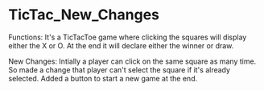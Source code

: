 # TicTac_New_Changes

Functions:
It's a TicTacToe game where clicking the squares will display either the X or O. At the end it will declare either the winner or draw.

New Changes:
Intially a player can click on the same square as many time. So made a change that player can't select the square if it's already selected.
Added a button to start a new game at the end.
